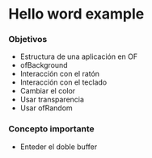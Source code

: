 # Hello word example



### Objetivos


* Estructura de una aplicación en OF
* ofBackground
* Interacción con el ratón
* Interacción con el teclado
* Cambiar el color
* Usar transparencia
* Usar ofRandom


### Concepto importante

* Enteder el doble buffer
